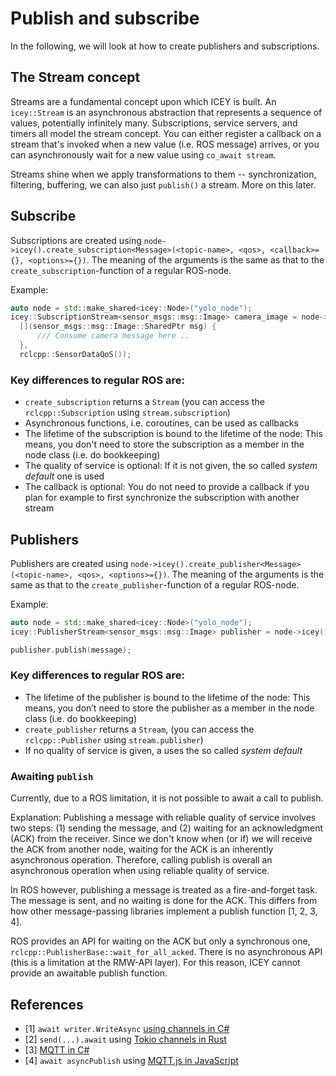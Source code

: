 # Publish and subscribe

In the following, we will look at how to create publishers and subscriptions.

## The Stream concept 

Streams are a fundamental concept upon which ICEY is built. An `icey::Stream` is an asynchronous abstraction that represents a sequence of values, potentially infinitely many. 
Subscriptions, service servers, and timers all model the stream concept. 
You can either register a callback on a stream that's invoked when a new value (i.e. ROS message) arrives, or you can asynchronously wait for a new value using `co_await stream`. 

Streams shine when we apply transformations to them -- synchronization, filtering, buffering, we can also just `publish()` a stream. More on this later.


## Subscribe

Subscriptions are created using `node->icey().create_subscription<Message>(<topic-name>, <qos>, <callback>={}, <options>={})`. The meaning of the arguments is the same as that to the `create_subscription`-function of a regular ROS-node. 

Example: 

```cpp
auto node = std::make_shared<icey::Node>("yolo_node");
icey::SubscriptionStream<sensor_msgs::msg::Image> camera_image = node->icey().create_subscription<sensor_msgs::msg::Image>("camera", 
  [](sensor_msgs::msg::Image::SharedPtr msg) {
      /// Consume camera message here ..
  },
  rclcpp::SensorDataQoS());
```

### Key differences to regular ROS are: 
  - `create_subscription` returns a `Stream` (you can access the `rclcpp::Subscription` using `stream.subscription`)
  - Asynchronous functions, i.e. coroutines, can be used as callbacks
  - The lifetime of the subscription is bound to the lifetime of the node: This means, you don't need to store  the subscription as a member in the node class (i.e. do bookkeeping)
  - The quality of service is optional: If it is not given, the so called *system default* one is used
  - The callback is optional: You do not need to provide a callback if you plan for example to first synchronize the subscription with another stream

## Publishers

Publishers are created using `node->icey().create_publisher<Message>(<topic-name>, <qos>, <options>={})`. The meaning of the arguments is the same as that to the `create_publisher`-function of a regular ROS-node. 

Example: 

```cpp
auto node = std::make_shared<icey::Node>("yolo_node");
icey::PublisherStream<sensor_msgs::msg::Image> publisher = node->icey().create_publisher<sensor_msgs::msg::Image>("camera", rclcpp::SensorDataQoS());

publisher.publish(message);
```

### Key differences to regular ROS are: 
  - The lifetime of the publisher is bound to the lifetime of the node: This means, you don’t need to store the publisher as a member in the node class (i.e. do bookkeeping)
  - `create_publisher` returns a `Stream`, (you can access the `rclcpp::Publisher` using `stream.publisher`)
  - If no quality of service is given, a uses the so called *system default*  

### Awaiting `publish`

Currently, due to a ROS limitation, it is not possible to await a call to publish.

Explanation:
Publishing a message with reliable quality of service involves two steps: (1) sending the message, and (2) waiting for an acknowledgment (ACK) from the receiver. Since we don't know when (or if) we will receive the ACK from another node, waiting for the ACK is an inherently asynchronous operation.
Therefore, calling publish is overall an asynchronous operation when using reliable quality of service.

In ROS however, publishing a message is treated as a fire-and-forget task. The message is sent, and no waiting is done for the ACK.
This differs from how other message-passing libraries implement a publish function [1, 2, 3, 4].

ROS provides an API for waiting on the ACK but only a synchronous one, `rclcpp::PublisherBase::wait_for_all_acked`. There is no asynchronous API (this is a limitation at the RMW-API layer). For this reason, ICEY cannot provide an awaitable publish function.

## References 

- [1] `await writer.WriteAsync` [using channels in C#](https://learn.microsoft.com/en-us/dotnet/core/extensions/channels)
- [2] `send(...).await` using [Tokio channels in Rust](https://tokio.rs/tokio/tutorial/channels)
- [3] [MQTT in C#](https://github.com/dotnet/MQTTnet/blob/980a5d0a6d58d77318056cd50d35602c34622360/Samples/Client/Client_Publish_Samples.cs#L39)
- [4] `await asyncPublish` using [MQTT.js in JavaScript](https://github.com/mqttjs/MQTT.js?tab=readme-ov-file#publish-async)